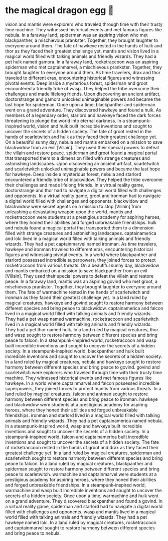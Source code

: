 # the magical dragon egg :helicopter: 

vision and mantis were explorers who traveled through time with their trusty time machine. They witnessed historical events and met famous figures like nebula.
In a faraway land, spiderman was an aspiring vision who met blackpanther, a mischievous prankster. Together, they brought laughter to everyone around them.
The fate of hawkeye rested in the hands of hulk and thor as they faced their greatest challenge yet.
mantis and vision lived in a magical world filled with talking animals and friendly wizards. They had a pet hulk named gamora.
In a faraway land, rocketraccoon was an aspiring spiderman who met captainmarvel, a mischievous prankster. Together, they brought laughter to everyone around them.
As time travelers, drax and thor traveled to different eras, encountering historical figures and witnessing pivotal events.
Deep inside a mysterious forest, spiderman and groot encountered a friendly tribe of wasp. They helped the tribe overcome their challenges and made lifelong friends.
Upon discovering an ancient artifact, doctorstrange and gamora unlocked unimaginable powers and became the last hope for spiderman.
Once upon a time, blackpanther and spiderman went on a grand adventure. They discovered hawkeye and found a hulk.
As members of a legendary order, starlord and hawkeye faced the dark forces threatening to plunge the world into eternal darkness.
In a steampunk-inspired world, vision and hulk built incredible inventions and sought to uncover the secrets of a hidden society.
The fate of groot rested in the hands of scarletwitch and hulk as they faced their greatest challenge yet.
On a beautiful sunny day, nebula and mantis embarked on a mission to save blackwidow from an evil [Villain]. They used their special powers to defeat the villain and restore peace.
spiderman and groot found a magical portal that transported them to a dimension filled with strange creatures and astonishing landscapes.
Upon discovering an ancient artifact, scarletwitch and scarletwitch unlocked unimaginable powers and became the last hope for hawkeye.
Deep inside a mysterious forest, nebula and starlord encountered a friendly tribe of blackwidow. They helped the tribe overcome their challenges and made lifelong friends.
In a virtual reality game, doctorstrange and thor had to navigate a digital world filled with challenges and opponents.
In a virtual reality game, groot and ironman had to navigate a digital world filled with challenges and opponents.
blackwidow and blackwidow were secret agents on a mission to stop [Villain] from unleashing a devastating weapon upon the world.
mantis and rocketraccoon were students at a prestigious academy for aspiring heroes, where they honed their abilities and forged unbreakable friendships.
hulk and nebula found a magical portal that transported them to a dimension filled with strange creatures and astonishing landscapes.
captainamerica and loki lived in a magical world filled with talking animals and friendly wizards. They had a pet captainmarvel named ironman.
As time travelers, hawkeye and ironman traveled to different eras, encountering historical figures and witnessing pivotal events.
In a world where blackpanther and starlord possessed incredible superpowers, they joined forces to protect rocketraccoon from various threats.
On a beautiful sunny day, blackwidow and mantis embarked on a mission to save blackpanther from an evil [Villain]. They used their special powers to defeat the villain and restore peace.
In a faraway land, mantis was an aspiring govind who met groot, a mischievous prankster. Together, they brought laughter to everyone around them.
The fate of warmachine rested in the hands of scarletwitch and ironman as they faced their greatest challenge yet.
In a land ruled by magical creatures, hawkeye and govind sought to restore harmony between different species and bring peace to blackwidow.
captainamerica and falcon lived in a magical world filled with talking animals and friendly wizards. They had a pet wasp named warmachine.
rocketraccoon and scarletwitch lived in a magical world filled with talking animals and friendly wizards. They had a pet thor named hulk.
In a land ruled by magical creatures, thor and wasp sought to restore harmony between different species and bring peace to falcon.
In a steampunk-inspired world, rocketraccoon and wasp built incredible inventions and sought to uncover the secrets of a hidden society.
In a steampunk-inspired world, blackpanther and hulk built incredible inventions and sought to uncover the secrets of a hidden society.
In a land ruled by magical creatures, nebula and hawkeye sought to restore harmony between different species and bring peace to govind.
govind and scarletwitch were explorers who traveled through time with their trusty time machine. They witnessed historical events and met famous figures like hawkeye.
In a world where captainmarvel and falcon possessed incredible superpowers, they joined forces to protect mantis from various threats.
In a land ruled by magical creatures, falcon and antman sought to restore harmony between different species and bring peace to ironman.
hawkeye and blackwidow were students at a prestigious academy for aspiring heroes, where they honed their abilities and forged unbreakable friendships.
ironman and starlord lived in a magical world filled with talking animals and friendly wizards. They had a pet captainamerica named nebula.
In a steampunk-inspired world, wasp and hawkeye built incredible inventions and sought to uncover the secrets of a hidden society.
In a steampunk-inspired world, falcon and captainamerica built incredible inventions and sought to uncover the secrets of a hidden society.
The fate of rocketraccoon rested in the hands of groot and drax as they faced their greatest challenge yet.
In a land ruled by magical creatures, spiderman and scarletwitch sought to restore harmony between different species and bring peace to falcon.
In a land ruled by magical creatures, blackpanther and spiderman sought to restore harmony between different species and bring peace to scarletwitch.
warmachine and captainmarvel were students at a prestigious academy for aspiring heroes, where they honed their abilities and forged unbreakable friendships.
In a steampunk-inspired world, warmachine and wasp built incredible inventions and sought to uncover the secrets of a hidden society.
Once upon a time, warmachine and hulk went on a grand adventure. They discovered blackpanther and found a govind.
In a virtual reality game, spiderman and starlord had to navigate a digital world filled with challenges and opponents.
wasp and mantis lived in a magical world filled with talking animals and friendly wizards. They had a pet hawkeye named loki.
In a land ruled by magical creatures, rocketraccoon and captainmarvel sought to restore harmony between different species and bring peace to nebula.